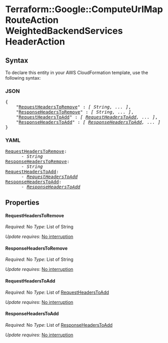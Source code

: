 # Terraform::Google::ComputeUrlMap RouteAction WeightedBackendServices HeaderAction

## Syntax

To declare this entity in your AWS CloudFormation template, use the following syntax:

### JSON

<pre>
{
    "<a href="#requestheaderstoremove" title="RequestHeadersToRemove">RequestHeadersToRemove</a>" : <i>[ String, ... ]</i>,
    "<a href="#responseheaderstoremove" title="ResponseHeadersToRemove">ResponseHeadersToRemove</a>" : <i>[ String, ... ]</i>,
    "<a href="#requestheaderstoadd" title="RequestHeadersToAdd">RequestHeadersToAdd</a>" : <i>[ <a href="routeaction-weightedbackendservices-headeraction-requestheaderstoadd.md">RequestHeadersToAdd</a>, ... ]</i>,
    "<a href="#responseheaderstoadd" title="ResponseHeadersToAdd">ResponseHeadersToAdd</a>" : <i>[ <a href="routeaction-weightedbackendservices-headeraction-responseheaderstoadd.md">ResponseHeadersToAdd</a>, ... ]</i>
}
</pre>

### YAML

<pre>
<a href="#requestheaderstoremove" title="RequestHeadersToRemove">RequestHeadersToRemove</a>: <i>
      - String</i>
<a href="#responseheaderstoremove" title="ResponseHeadersToRemove">ResponseHeadersToRemove</a>: <i>
      - String</i>
<a href="#requestheaderstoadd" title="RequestHeadersToAdd">RequestHeadersToAdd</a>: <i>
      - <a href="routeaction-weightedbackendservices-headeraction-requestheaderstoadd.md">RequestHeadersToAdd</a></i>
<a href="#responseheaderstoadd" title="ResponseHeadersToAdd">ResponseHeadersToAdd</a>: <i>
      - <a href="routeaction-weightedbackendservices-headeraction-responseheaderstoadd.md">ResponseHeadersToAdd</a></i>
</pre>

## Properties

#### RequestHeadersToRemove

_Required_: No
_Type_: List of String

_Update requires_: [No interruption](https://docs.aws.amazon.com/AWSCloudFormation/latest/UserGuide/using-cfn-updating-stacks-update-behaviors.html#update-no-interrupt)

#### ResponseHeadersToRemove

_Required_: No
_Type_: List of String

_Update requires_: [No interruption](https://docs.aws.amazon.com/AWSCloudFormation/latest/UserGuide/using-cfn-updating-stacks-update-behaviors.html#update-no-interrupt)

#### RequestHeadersToAdd

_Required_: No
_Type_: List of <a href="routeaction-weightedbackendservices-headeraction-requestheaderstoadd.md">RequestHeadersToAdd</a>

_Update requires_: [No interruption](https://docs.aws.amazon.com/AWSCloudFormation/latest/UserGuide/using-cfn-updating-stacks-update-behaviors.html#update-no-interrupt)

#### ResponseHeadersToAdd

_Required_: No
_Type_: List of <a href="routeaction-weightedbackendservices-headeraction-responseheaderstoadd.md">ResponseHeadersToAdd</a>

_Update requires_: [No interruption](https://docs.aws.amazon.com/AWSCloudFormation/latest/UserGuide/using-cfn-updating-stacks-update-behaviors.html#update-no-interrupt)

